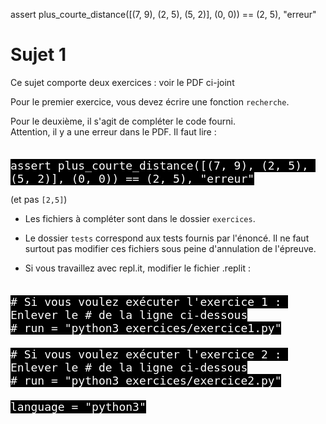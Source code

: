 assert plus_courte_distance([(7, 9), (2, 5), (5, 2)], (0, 0)) == (2, 5), "erreur"

# Sujet 1

Ce sujet comporte deux exercices : voir le PDF ci-joint

Pour le premier exercice, vous devez écrire une fonction `recherche`. 


Pour le deuxième, il s'agit de compléter le code fourni.  
Attention, il y a une erreur dans le PDF. Il faut lire :  
<pre><code style="background-color:black;color:white;width:100%;font-size: large;">
assert plus_courte_distance([(7, 9), (2, 5), (5, 2)], (0, 0)) == (2, 5), "erreur"</code></pre>  
(et pas `[2,5]`)


- Les fichiers à compléter sont dans le dossier `exercices`.

- Le dossier `tests` correspond aux tests fournis par l'énoncé.
Il ne faut surtout pas modifier ces fichiers sous peine d'annulation de l'épreuve.

- Si vous travaillez avec repl.it, modifier le fichier .replit :  
<pre><code style="background-color:black;color:white;width:100%;font-size: large;">
# Si vous voulez exécuter l'exercice 1 : Enlever le # de la ligne ci-dessous
# run = "python3 exercices/exercice1.py"

# Si vous voulez exécuter l'exercice 2 : Enlever le # de la ligne ci-dessous
# run = "python3 exercices/exercice2.py"

language = "python3"
</code></pre>
